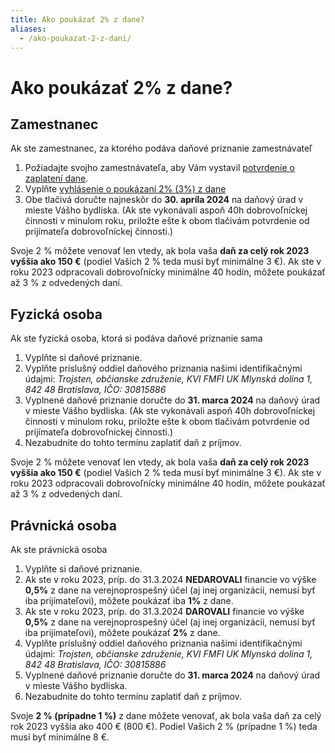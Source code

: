 ```yaml
---
title: Ako poukázať 2% z dane?
aliases:
  - /ako-poukazat-2-z-dani/
---
```


# Ako poukázať 2% z dane?

## Zamestnanec

Ak ste zamestnanec, za ktorého podáva daňové priznanie zamestnávateľ 

1. Požiadajte svojho zamestnávateľa, aby Vám vystavil [potvrdenie o zaplatení dane](https://www.podnikajte.sk/assets/prilohy-v-clankoch/2019-03-15-dve-percenta-potvrdenie-o-zaplateni-dane.pdf).
3. Vyplňte [vyhlásenie o poukázaní 2% (3%) z dane](https://www.financnasprava.sk//_img/pfsedit/Dokumenty_PFS/Zverejnovanie_dok/Vzory_tlaciv/Zavisla_cinnost_5ZD/2021/2021.11.05_Vyhla_V2Pv21_1.pdf)
4. Obe tlačivá doručte najneskôr do **30. apríla 2024** na daňový úrad v mieste Vášho bydliska. (Ak ste vykonávali aspoň 40h dobrovoľníckej činnosti v minulom roku, priložte ešte k obom tlačivám potvrdenie od prijímateľa dobrovoľníckej činnosti.)

Svoje 2 % môžete venovať len vtedy, ak bola vaša **daň za celý rok 2023 vyššia ako 150 €** (podiel Vašich 2 % teda musí byť minimálne 3 €). Ak ste v roku 2023 odpracovali dobrovoľnícky minimálne 40 hodín, môžete poukázať až 3 % z odvedených daní.

## Fyzická osoba

Ak ste fyzická osoba, ktorá si podáva daňové priznanie sama

1. Vyplňte si daňové priznanie.
2. Vyplňte príslušný oddiel daňového priznania našimi identifikačnými údajmi: *Trojsten, občianske združenie, KVI FMFI UK Mlynská dolina 1, 842 48 Bratislava, IČO: 30815886*
3. Vyplnené daňové priznanie doručte do **31. marca 2024** na daňový úrad v mieste Vášho bydliska. (Ak ste vykonávali aspoň 40h dobrovoľníckej činnosti v minulom roku, priložte ešte k obom tlačivám potvrdenie od prijímateľa dobrovoľníckej činnosti.)
4. Nezabudnite do tohto termínu zaplatiť daň z príjmov.

Svoje 2 % môžete venovať len vtedy, ak bola vaša **daň za celý rok 2023 vyššia ako 150 €** (podiel Vašich 2 % teda musí byť minimálne 3 €). Ak ste v roku 2023 odpracovali dobrovoľnícky minimálne 40 hodín, môžete poukázať až 3 % z odvedených daní.

## Právnická osoba

Ak ste právnická osoba

1. Vyplňte si daňové priznanie.
2. Ak ste v roku 2023, príp. do 31.3.2024 **NEDAROVALI** financie vo výške **0,5%** z dane na verejnoprospešný účel (aj inej organizácii, nemusí byť iba prijímateľovi), môžete poukázať iba **1%** z dane.
3. Ak ste v roku 2023, príp. do 31.3.2024 **DAROVALI** financie vo výške **0,5%** z dane na verejnoprospešný účel (aj inej organizácii, nemusí byť iba prijímateľovi), môžete poukázať **2%** z dane.
4. Vyplňte príslušný oddiel daňového priznania našimi identifikačnými údajmi: *Trojsten, občianske združenie, KVI FMFI UK Mlynská dolina 1,  842 48 Bratislava, IČO: 30815886*
5. Vyplnené daňové priznanie doručte do **31. marca 2024** na daňový úrad v mieste Vášho bydliska.
6. Nezabudnite do tohto termínu zaplatiť daň z príjmov.

Svoje **2 % (prípadne 1 %)** z dane môžete venovať, ak bola vaša daň za celý rok 2023 vyššia ako 400 € (800 €). Podiel Vašich 2 % (prípadne 1 %) teda musí byť minimálne 8 €.

